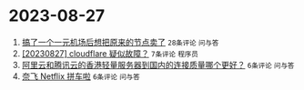 # 2023-08-27

1. [搞了一个一元机场后想把原来的节点卖了](https://www.v2ex.com/t/968583) `28条评论` `问与答`
1. [[20230827] cloudflare 疑似故障？](https://www.v2ex.com/t/968590) `7条评论` `程序员`
1. [阿里云和腾讯云的香港轻量服务器到国内的连接质量哪个更好？](https://www.v2ex.com/t/968595) `6条评论` `问与答`
1. [奈飞 Netflix 拼车啦](https://www.v2ex.com/t/968588) `6条评论` `问与答`
